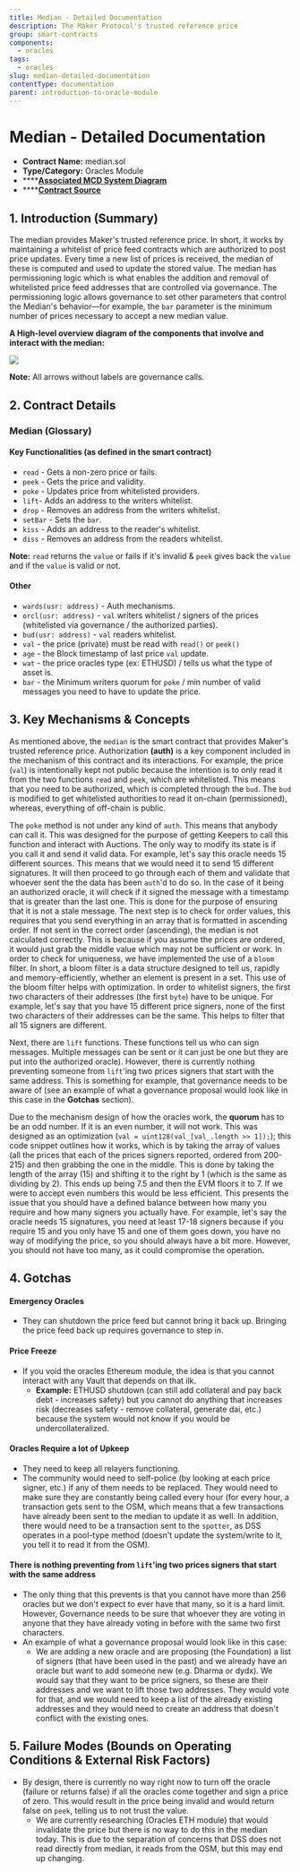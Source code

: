 ```yaml
---
title: Median - Detailed Documentation
description: The Maker Protocol's trusted reference price
group: smart-contracts
components:
  - oracles
tags:
  - oracles
slug: median-detailed-documentation
contentType: documentation
parent: introduction-to-oracle-module
---
```


# Median - Detailed Documentation

- **Contract Name:** median.sol
- **Type/Category:** Oracles Module
- \*\*\*\*[**Associated MCD System Diagram**](https://github.com/makerdao/dss/wiki)
- \*\*\*\*[**Contract Source**](https://github.com/makerdao/median/blob/master/src/median.sol)

## 1. Introduction \(Summary\)

The median provides Maker's trusted reference price. In short, it works by maintaining a whitelist of price feed contracts which are authorized to post price updates. Every time a new list of prices is received, the median of these is computed and used to update the stored value. The median has permissioning logic which is what enables the addition and removal of whitelisted price feed addresses that are controlled via governance. The permissioning logic allows governance to set other parameters that control the Median's behavior—for example, the `bar` parameter is the minimum number of prices necessary to accept a new median value.

**A High-level overview diagram of the components that involve and interact with the median:**

![](/images/documentation/oracles%20%281%29.png)

**Note:** All arrows without labels are governance calls.

## 2. Contract Details

### Median \(Glossary\)

#### Key Functionalities \(as defined in the smart contract\)

- `read` - Gets a non-zero price or fails.
- `peek` - Gets the price and validity.
- `poke` - Updates price from whitelisted providers.
- `lift`- Adds an address to the writers whitelist.
- `drop` - Removes an address from the writers whitelist.
- `setBar` - Sets the `bar`.
- `kiss` - Adds an address to the reader's whitelist.
- `diss` - Removes an address from the readers whitelist.

**Note:** `read` returns the `value` or fails if it's invalid & `peek` gives back the `value` and if the `value` is valid or not.

#### Other

- `wards(usr: address)` - Auth mechanisms.
- `orcl(usr: address)` - `val` writers whitelist / signers of the prices \(whitelisted via governance / the authorized parties\).
- `bud(usr: address)` - `val` readers whitelist.
- `val` - the price \(private\) must be read with `read()` or `peek()`
- `age` - the Block timestamp of last price `val` update.
- `wat` - the price oracles type \(ex: ETHUSD\) / tells us what the type of asset is.
- `bar` - the Minimum writers quorum for `poke` / min number of valid messages you need to have to update the price.

## 3. Key Mechanisms & Concepts

As mentioned above, the `median` is the smart contract that provides Maker's trusted reference price. Authorization **\(auth\)** is a key component included in the mechanism of this contract and its interactions. For example, the price \(`val`\) is intentionally kept not public because the intention is to only read it from the two functions `read` and `peek`, which are whitelisted. This means that you need to be authorized, which is completed through the `bud`. The `bud` is modified to get whitelisted authorities to read it on-chain \(permissioned\), whereas, everything of off-chain is public.

The `poke` method is not under any kind of `auth`. This means that anybody can call it. This was designed for the purpose of getting Keepers to call this function and interact with Auctions. The only way to modify its state is if you call it and send it valid data. For example, let's say this oracle needs 15 different sources. This means that we would need it to send 15 different signatures. It will then proceed to go through each of them and validate that whoever sent the the data has been `auth`'d to do so. In the case of it being an authorized oracle, it will check if it signed the message with a timestamp that is greater than the last one. This is done for the purpose of ensuring that it is not a stale message. The next step is to check for order values, this requires that you send everything in an array that is formatted in ascending order. If not sent in the correct order \(ascending\), the median is not calculated correctly. This is because if you assume the prices are ordered, it would just grab the middle value which may not be sufficient or work. In order to check for uniqueness, we have implemented the use of a `bloom` filter. In short, a bloom filter is a data structure designed to tell us, rapidly and memory-efficiently, whether an element is present in a set. This use of the bloom filter helps with optimization. In order to whitelist signers, the first two characters of their addresses \(the first `byte`\) have to be unique. For example, let's say that you have 15 different price signers, none of the first two characters of their addresses can be the same. This helps to filter that all 15 signers are different.

Next, there are `lift` functions. These functions tell us who can sign messages. Multiple messages can be sent or it can just be one but they are put into the authorized oracle\). However, there is currently nothing preventing someone from `lift`'ing two prices signers that start with the same address. This is something for example, that governance needs to be aware of \(see an example of what a governance proposal would look like in this case in the **Gotchas** section\).

Due to the mechanism design of how the oracles work, the **quorum** has to be an odd number. If it is an even number, it will not work. This was designed as an optimization \(`val = uint128(val_[val_.length >> 1]);`\); this code snippet outlines how it works, which is by taking the array of values \(all the prices that each of the prices signers reported, ordered from 200-215\) and then grabbing the one in the middle. This is done by taking the length of the array \(15\) and shifting it to the right by 1 \(which is the same as dividing by 2\). This ends up being 7.5 and then the EVM floors it to 7. If we were to accept even numbers this would be less efficient. This presents the issue that you should have a defined balance between how many you require and how many signers you actually have. For example, let's say the oracle needs 15 signatures, you need at least 17-18 signers because if you require 15 and you only have 15 and one of them goes down, you have no way of modifying the price, so you should always have a bit more. However, you should not have too many, as it could compromise the operation.

## 4. Gotchas

#### **Emergency Oracles**

- They can shutdown the price feed but cannot bring it back up. Bringing the price feed back up requires governance to step in.

#### **Price Freeze**

- If you void the oracles Ethereum module, the idea is that you cannot interact with any Vault that depends on that ilk.
  - **Example:** ETHUSD shutdown \(can still add collateral and pay back debt - increases safety\) but you cannot do anything that increases risk \(decreases safety - remove collateral, generate dai, etc.\) because the system would not know if you would be undercollateralized.

#### **Oracles Require a lot of Upkeep**

- They need to keep all relayers functioning.
- The community would need to self-police \(by looking at each price signer, etc.\) if any of them needs to be replaced. They would need to make sure they are constantly being called every hour \(for every hour, a transaction gets sent to the OSM, which means that a few transactions have already been sent to the median to update it as well. In addition, there would need to be a transaction sent to the `spotter`, as DSS operates in a pool-type method \(doesn't update the system/write to it, you tell it to read it from the OSM\).

#### **There is nothing preventing from `lift`'ing two prices signers that start with the same address**

- The only thing that this prevents is that you cannot have more than 256 oracles but we don't expect to ever have that many, so it is a hard limit. However, Governance needs to be sure that whoever they are voting in anyone that they have already voting in before with the same two first characters.
- An example of what a governance proposal would look like in this case:
  - We are adding a new oracle and are proposing \(the Foundation\) a list of signers \(that have been used in the past\) and we already have an oracle but want to add someone new \(e.g. Dharma or dydx\). We would say that they want to be price signers, so these are their addresses and we want to lift those two addresses. They would vote for that, and we would need to keep a list of the already existing addresses and they would need to create an address that doesn't conflict with the existing ones.

## 5. Failure Modes \(Bounds on Operating Conditions & External Risk Factors\)

- By design, there is currently no way right now to turn off the oracle \(failure or returns false\) if all the oracles come together and sign a price of zero. This would result in the price being invalid and would return false on `peek`, telling us to not trust the value.
  - We are currently researching \(Oracles ETH module\) that would invalidate the price but there is no way to do this in the median today. This is due to the separation of concerns that DSS does not read directly from median, it reads from the OSM, but this may end up changing.

